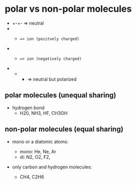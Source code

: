 # polar vs non-polar molecules

- +-+-  => neutral
- +     => ion (positvely charged)
- -     => ion (negatively charged)
- +  -  => neutral but polarized

## polar molecules (unequal sharing)

* hydrogen bond
  - H20, NH3, HF, CH3OH

## non-polar molecules (equal sharing)

* mono or a diatomic atoms:
  - mono: He, Ne, Ar
  - di: N2, O2, F2,

* only carbon and hydrogen molecules:
  - CH4, C2H6

